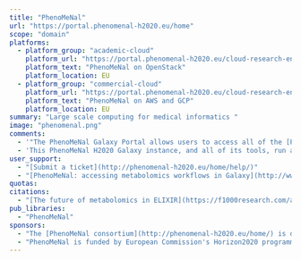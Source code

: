 ```yaml
---
title: "PhenoMeNal"
url: "https://portal.phenomenal-h2020.eu/home"
scope: "domain"
platforms:
  - platform_group: "academic-cloud"
    platform_url: "https://portal.phenomenal-h2020.eu/cloud-research-environment-setup"
    platform_text: "PhenoMeNal on OpenStack"
    platform_location: EU
  - platform_group: "commercial-cloud"
    platform_url: "https://portal.phenomenal-h2020.eu/cloud-research-environment-setup"
    platform_text: "PhenoMeNal on AWS and GCP"
    platform_location: EU
summary: "Large scale computing for medical informatics "
image: "phenomenal.png"
comments:
  - '"The PhenoMeNal Galaxy Portal allows users to access all of the [PhenoMeNal](http://phenomenal-h2020.eu/home/) containerised tools through a workflow environment, on an scalable infrastructure that can be deployed to public and private cloud installations."'
  - 'This PhenoMeNal H2020 Galaxy instance, and all of its tools, run as containers on top of [Kubernetes](http://kubernetes.io/), an open source container orchestrator system backed by Google. If you wish to [deploy the PhenoMeNal Galaxy installation](https://github.com/phnmnl/docker-galaxy-k8s-runtime/tree/develop) on top of your own [Kubernetes](http://kubernetes.io/) instance, you can find instructions at our [wiki](http://phenomenal-h2020.eu/home/wiki/#galaxy-with-k8s).'
user_support:
  - "[Submit a ticket](http://phenomenal-h2020.eu/home/help/)"
  - "[PhenoMeNal: accessing metabolomics workflows in Galaxy](http://www.ebi.ac.uk/training/online/course/phenomenal-accessing-metabolomics-workflows-galaxy), online training from EMBL-EBI."
quotas:
citations:
  - "[The future of metabolomics in ELIXIR](https://f1000research.com/articles/6-1649), van Rijswijk et al. *F1000Research* 2017, 6(ELIXIR):1649 (doi: 10.12688/f1000research.12342.2)"
pub_libraries:
  - "PhenoMeNal"
sponsors:
  - "The [PhenoMeNal consortium](http://phenomenal-h2020.eu/home/) is driven by 14 European research groups with strong experience in the development of tools and methods for large data acquisition, integration and analysis for metabolic phenotypes, genome and cross-omics data."
  - "PhenoMeNal is funded by European Commission's Horizon2020 programme, grant agreement number 654241."
---
```


